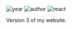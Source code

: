 ![year](https://img.shields.io/badge/Year-2022-lightgrey?style=plastic)
![author](https://img.shields.io/badge/Author-Johnny%20Madigan-yellow?style=plastic)
![react](https://img.shields.io/badge/React-blue?style=plastic&logo=React)

Version 3 of my website.
